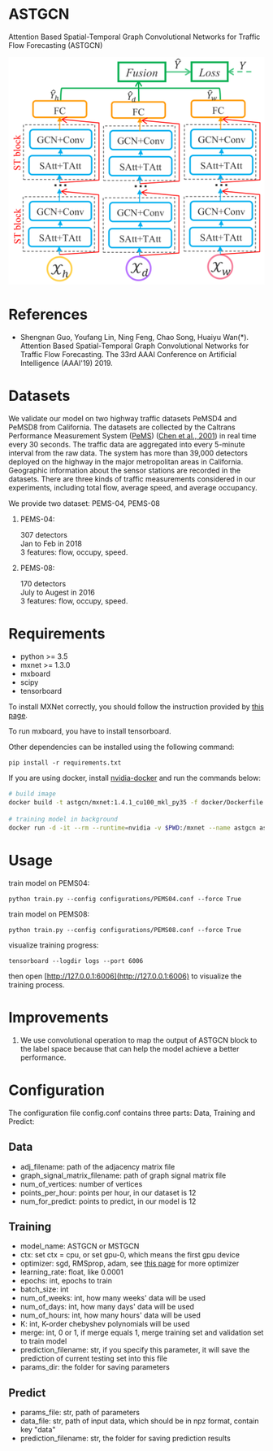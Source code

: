 # ASTGCN

Attention Based Spatial-Temporal Graph Convolutional Networks for Traffic Flow Forecasting (ASTGCN)

![model architecture](figures/model.png)

# References

+ Shengnan Guo, Youfang Lin, Ning Feng, Chao Song, Huaiyu Wan(*). Attention Based Spatial-Temporal Graph Convolutional Networks for Traffic Flow Forecasting. The 33rd AAAI Conference on Artificial Intelligence (AAAI'19) 2019.

# Datasets

We validate our model on two highway traffic datasets PeMSD4 and PeMSD8 from California. The datasets are collected by the Caltrans Performance Measurement System ([PeMS](http://pems.dot.ca.gov/)) ([Chen et al., 2001](https://trrjournalonline.trb.org/doi/10.3141/1748-12)) in real time every 30 seconds. The traffic data are aggregated into every 5-minute interval from the raw data. The system has more than 39,000 detectors deployed on the highway in the major metropolitan areas in California. Geographic information about the sensor stations are recorded in the datasets. There are three kinds of traffic measurements considered in our experiments, including total flow, average speed, and average occupancy.

We provide two dataset: PEMS-04, PEMS-08

1. PEMS-04:
   
   307 detectors  
   Jan to Feb in 2018  
   3 features: flow, occupy, speed.

2. PEMS-08:
   
   170 detectors  
   July to Augest in 2016  
   3 features: flow, occupy, speed.

# Requirements

+ python >= 3.5
+ mxnet >= 1.3.0
+ mxboard
+ scipy
+ tensorboard

To install MXNet correctly, you should follow the instruction provided by [this page](https://mxnet.incubator.apache.org/install/index.html?platform=Linux&language=Python&processor=CPU).

To run mxboard, you have to install tensorboard.

Other dependencies can be installed using the following command:
```
pip install -r requirements.txt
```

If you are using docker, install [nvidia-docker](https://github.com/NVIDIA/nvidia-docker) and run the commands below:
```bash
# build image
docker build -t astgcn/mxnet:1.4.1_cu100_mkl_py35 -f docker/Dockerfile .

# training model in background
docker run -d -it --rm --runtime=nvidia -v $PWD:/mxnet --name astgcn astgcn/mxnet:1.4.1_cu100_mkl_py35 python3 train.py --config configurations/PEMS04.conf --force True
```

# Usage

train model on PEMS04:
```
python train.py --config configurations/PEMS04.conf --force True
```

train model on PEMS08:
```
python train.py --config configurations/PEMS08.conf --force True
```

visualize training progress:
```
tensorboard --logdir logs --port 6006
```
then open [http://127.0.0.1:6006](http://127.0.0.1:6006) to visualize the training process.

# Improvements

1. We use convolutional operation to map the output of ASTGCN block to the label space because that can help the model achieve a better performance.

# Configuration

The configuration file config.conf contains three parts: Data, Training and Predict:

## Data

+ adj_filename: path of the adjacency matrix file
+ graph_signal_matrix_filename: path of graph signal matrix file
+ num_of_vertices: number of vertices
+ points_per_hour: points per hour, in our dataset is 12
+ num_for_predict: points to predict, in our model is 12

## Training

+ model_name: ASTGCN or MSTGCN
+ ctx: set ctx = cpu, or set gpu-0, which means the first gpu device
+ optimizer: sgd, RMSprop, adam, see [this page](https://mxnet.incubator.apache.org/api/python/optimization/optimization.html#the-mxnet-optimizer-package) for more optimizer
+ learning_rate: float, like 0.0001
+ epochs: int, epochs to train
+ batch_size: int
+ num_of_weeks: int, how many weeks' data will be used
+ num_of_days: int, how many days' data will be used
+ num_of_hours: int, how many hours' data will be used
+ K: int, K-order chebyshev polynomials will be used
+ merge: int, 0 or 1, if merge equals 1, merge training set and validation set to train model
+ prediction_filename: str, if you specify this parameter, it will save the prediction of current testing set into this file
+ params_dir: the folder for saving parameters

## Predict
+ params_file: str, path of parameters
+ data_file: str, path of input data, which should be in npz format, contain key "data"
+ prediction_filename: str, the folder for saving prediction results